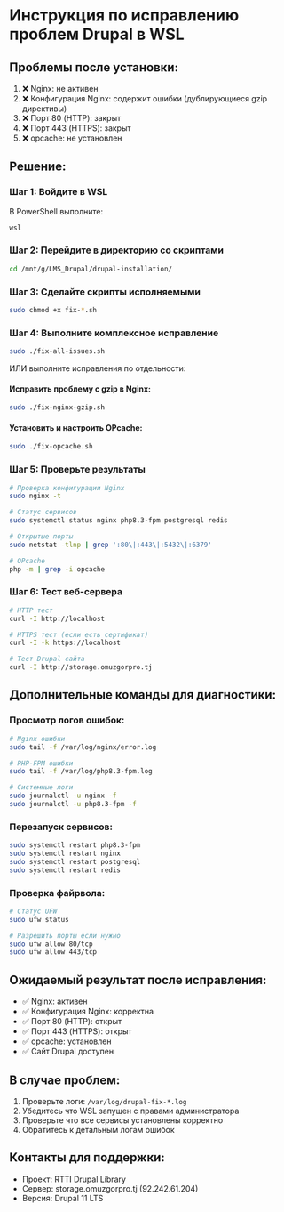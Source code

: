 # Инструкция по исправлению проблем Drupal в WSL

## Проблемы после установки:
1. ❌ Nginx: не активен  
2. ❌ Конфигурация Nginx: содержит ошибки (дублирующиеся gzip директивы)
3. ❌ Порт 80 (HTTP): закрыт
4. ❌ Порт 443 (HTTPS): закрыт  
5. ❌ opcache: не установлен

## Решение:

### Шаг 1: Войдите в WSL
В PowerShell выполните:
```powershell
wsl
```

### Шаг 2: Перейдите в директорию со скриптами
```bash
cd /mnt/g/LMS_Drupal/drupal-installation/
```

### Шаг 3: Сделайте скрипты исполняемыми
```bash
sudo chmod +x fix-*.sh
```

### Шаг 4: Выполните комплексное исправление
```bash
sudo ./fix-all-issues.sh
```

ИЛИ выполните исправления по отдельности:

#### Исправить проблему с gzip в Nginx:
```bash
sudo ./fix-nginx-gzip.sh
```

#### Установить и настроить OPcache:
```bash
sudo ./fix-opcache.sh
```

### Шаг 5: Проверьте результаты
```bash
# Проверка конфигурации Nginx
sudo nginx -t

# Статус сервисов
sudo systemctl status nginx php8.3-fpm postgresql redis

# Открытые порты
sudo netstat -tlnp | grep ':80\|:443\|:5432\|:6379'

# OPcache
php -m | grep -i opcache
```

### Шаг 6: Тест веб-сервера
```bash
# HTTP тест
curl -I http://localhost

# HTTPS тест (если есть сертификат)
curl -I -k https://localhost

# Тест Drupal сайта
curl -I http://storage.omuzgorpro.tj
```

## Дополнительные команды для диагностики:

### Просмотр логов ошибок:
```bash
# Nginx ошибки
sudo tail -f /var/log/nginx/error.log

# PHP-FPM ошибки  
sudo tail -f /var/log/php8.3-fpm.log

# Системные логи
sudo journalctl -u nginx -f
sudo journalctl -u php8.3-fpm -f
```

### Перезапуск сервисов:
```bash
sudo systemctl restart php8.3-fpm
sudo systemctl restart nginx
sudo systemctl restart postgresql
sudo systemctl restart redis
```

### Проверка файрвола:
```bash
# Статус UFW
sudo ufw status

# Разрешить порты если нужно
sudo ufw allow 80/tcp
sudo ufw allow 443/tcp
```

## Ожидаемый результат после исправления:
- ✅ Nginx: активен
- ✅ Конфигурация Nginx: корректна  
- ✅ Порт 80 (HTTP): открыт
- ✅ Порт 443 (HTTPS): открыт
- ✅ opcache: установлен
- ✅ Сайт Drupal доступен

## В случае проблем:
1. Проверьте логи: `/var/log/drupal-fix-*.log`
2. Убедитесь что WSL запущен с правами администратора
3. Проверьте что все сервисы установлены корректно
4. Обратитесь к детальным логам ошибок

## Контакты для поддержки:
- Проект: RTTI Drupal Library
- Сервер: storage.omuzgorpro.tj (92.242.61.204)
- Версия: Drupal 11 LTS
